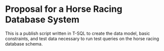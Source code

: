 # Proposal for a Horse Racing Database System

This is a publish script written in T-SQL to create the data model,
basic constraints, and test data necessary to run test queries on the
horse racing database schema.
